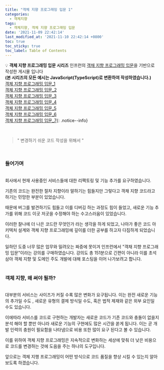 ```yaml
---
title: "객체 지향 프로그래밍 입문 1"
categories:
  - 객체지향
tags:
  - 객체지향, 객체 지향 프로그래밍 입문
date: '2021-11-09 22:42:14'
last_modified_at: '2021-11-10 22:42:14 +0800'
toc: true
toc_sticky: true
toc_label: Table of Contents
---
```


💡 **객체 지향 프로그래밍 입문 시리즈** 인프런의 [객채 지향 프로그래밍 입문](https://www.inflearn.com/course/%EA%B0%9D%EC%B2%B4-%EC%A7%80%ED%96%A5-%ED%94%84%EB%A1%9C%EA%B7%B8%EB%9E%98%EB%B0%8D-%EC%9E%85%EB%AC%B8)을 기반으로 작성한 게시물 입니다 <br>  **(본 시리즈의 모든 예시는 JavaScript(TypeScript)로 변환하여 작성하였습니다.)**<br>[객체 지향 프로그래밍 입문_1](https://www.notion.so/_1-54441a069e91437096990dc86e82d38c)<br>[객체 지향 프로그래밍 입문_2](https://www.notion.so/_2-2475afa1ef5441a3b2c8443a6dd2fdcf)<br>[객체 지향 프로그래밍 입문_3](https://www.notion.so/_3-9700449fc30c44cc85016510c08e8fff)<br>[객체 지향 프로그래밍 입문_4](https://www.notion.so/_4-9fac4cd90869468eba6bac00971b2d8b)<br>[객체 지향 프로그래밍 입문_5](https://www.notion.so/_5-88bcb5aafa0f45d08d30dcc76c73f409)<br>[객체 지향 프로그래밍 입문_6](https://www.notion.so/_6-94e2069712f04ecd8c59871b0709b6ce)<br>[객체 지향 프로그래밍 입문_7](https://www.notion.so/_7-35065f3f7f65490cada89ccfe6825d28){: .notice--info}

<br>

> " 변경하기 쉬운 코드 작성을 위해서 "

<br>

### 들어가며
<br>
회사에서 현재 사용중인 서비스들에 대한 리팩토링 및 기능 추가를 요구하였습니다.

기존의 코드는 완전한 절차 지향이라 말하기는 힘들지만 그렇다고 객채 지향 코드라고 하기는 민망한 부분이 있었습니다. 

때문에 버그를 발견하기도 힘들고 이를 디버깅 하는 과정도 힘이 들었고, 새로운 기능 추가를 위해 코드 이곳 저곳을 수정해야 하는 수고스러움이 있었습니다.

이러한 찰나에 더 나은 코드란 무엇인가 라는 생각을 하게 되었고, 나아가 좋은 코드 아키텍처 설계와 객체 지향 프로그래밍에 깊이를 더한 공부를 하고자 다짐하게 되었습니다.

일하던 도중 너무 많은 업무와 밀려오는 짜증에 못이겨 인프런에서 "객채 지향 프로그래밍 입문"이라는 강의를 구매하였습니다. 강의도 총 151분으로 긴편이 아니라 이를 초석 삼아 객체 지향 및 도메인 주도 개발에 대해 포스팅을 이어 나가보려고 합니다.
<br><br>

### 객체 지향, 왜 써야 될까?
<br>
대부분의 서비스는 사이즈가 커질 수록  많은 변화가 요구됩니다. 이는 완전 새로운 기능의 추가일 수도 , 새로운 유형의 결제 방식일 수도, 혹은 법적 제재와 같은 외부 요인일 수도 있습니다.

이에따라 서비스를 코드로 구현하는 개발자는 새로운 코드가 기존 코드와 충돌이 없을지 분석 해야 할 뿐만 아니라 새로운 기능의 구현에도 많은 시간을 쏟게 됩니다. 이는 곧 개발 인력의 충원이 필요함을 나타냄으로 비용 또한 많이 요구 된다고 볼 수 있습니다.

이를 위하여 객체 지향 프로그래밍은 지속적으로 변화하는 세상에 맞춰 더 낮은 비용으로 코드를 변경하는 것에 도음을 주는 하나의 도구입니다.

앞으로는 객체 지행 프로그래밍이 어떤 방식으로 코드 품질을 향상 시킬 수 있는지 알아보도록 하겠습니다.